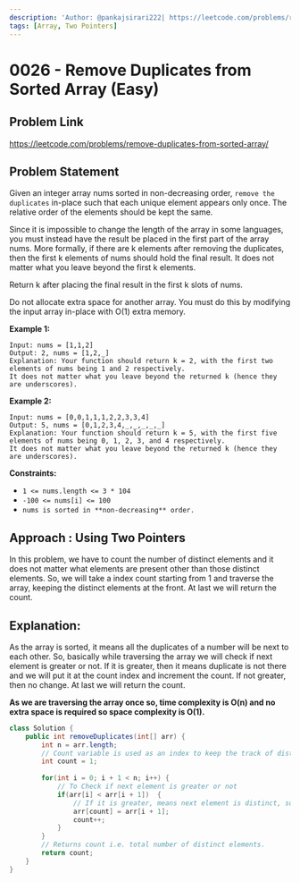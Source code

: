 ```yaml
---
description: 'Author: @pankajsirari222| https://leetcode.com/problems/remove-duplicates-from-sorted-array/'
tags: [Array, Two Pointers]
---
```


# 0026 - Remove Duplicates from Sorted Array (Easy) 

## Problem Link

https://leetcode.com/problems/remove-duplicates-from-sorted-array/

## Problem Statement

Given an integer array nums sorted in non-decreasing order, `remove the duplicates` in-place such that each unique element appears only once.
The relative order of the elements should be kept the same.

Since it is impossible to change the length of the array in some languages, you must instead have the result be placed in the first part of the array nums. 
More formally, if there are k elements after removing the duplicates, then the first k elements of nums should hold the final result. 
It does not matter what you leave beyond the first k elements.

Return k after placing the final result in the first k slots of nums.

Do not allocate extra space for another array. You must do this by modifying the input array in-place with O(1) extra memory.

**Example 1:**

```
Input: nums = [1,1,2]
Output: 2, nums = [1,2,_]
Explanation: Your function should return k = 2, with the first two elements of nums being 1 and 2 respectively.
It does not matter what you leave beyond the returned k (hence they are underscores).
```

**Example 2:**

```
Input: nums = [0,0,1,1,1,2,2,3,3,4]
Output: 5, nums = [0,1,2,3,4,_,_,_,_,_]
Explanation: Your function should return k = 5, with the first five elements of nums being 0, 1, 2, 3, and 4 respectively.
It does not matter what you leave beyond the returned k (hence they are underscores).
```


**Constraints:**

- `1 <= nums.length <= 3 * 104`
- `-100 <= nums[i] <= 100`
- `nums is sorted in **non-decreasing** order.`

## Approach : Using Two Pointers

In this problem, we have to count the number of distinct elements and it does not matter what elements are present other than those distinct elements.
So, we will take a index count starting from 1 and traverse the array, keeping the distinct elements at the front. At last we will return the count.

## Explanation:
As the array is sorted, it means all the duplicates of a number will be next to each other.
So, basically while traversing the array we will check if next element is greater or not.
If it is greater, then it means duplicate is not there and we will put it at the count index and increment the count.
If not greater, then no change.
At last we will return the count.

**As we are traversing the array once so, time complexity is O(n) and no extra space is required so space complexity is O(1).**

<Tabs>
<TabItem value="java" label="Java">
<SolutionAuthor name="@pankajsirari222"/>

```java
class Solution {
    public int removeDuplicates(int[] arr) {
        int n = arr.length;
        // Count variable is used as an index to keep the track of distinct variables and it starts from 1.
        int count = 1;
        
        for(int i = 0; i + 1 < n; i++) {
            // To Check if next element is greater or not
            if(arr[i] < arr[i + 1])  {
                // If it is greater, means next element is distinct, so add it to count index and increment count by 1.
                arr[count] = arr[i + 1];	
                count++;
            }
        }
        // Returns count i.e. total number of distinct elements.
        return count;
    }
}
    
    
```

</TabItem>
</Tabs>
